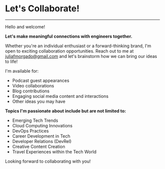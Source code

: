 # Let's Collaborate!
---

Hello and welcome!

**Let's make meaningful connections with engineers together.**

Whether you're an individual enthusiast or a forward-thinking brand, I'm open to exciting collaboration opportunities. Reach out to me at <juliafmorgado@gmail.com> and let's brainstorm how we can bring our ideas to life!

I'm available for:
- Podcast guest appearances
- Video collaborations
- Blog contributions
- Engaging social media content and interactions
- Other ideas you may have

**Topics I'm passionate about include but are not limited to:**

- Emerging Tech Trends
- Cloud Computing Innovations
- DevOps Practices
- Career Development in Tech
- Developer Relations (DevRel)
- Creative Content Creation
- Travel Experiences within the Tech World

Looking forward to collaborating with you!


